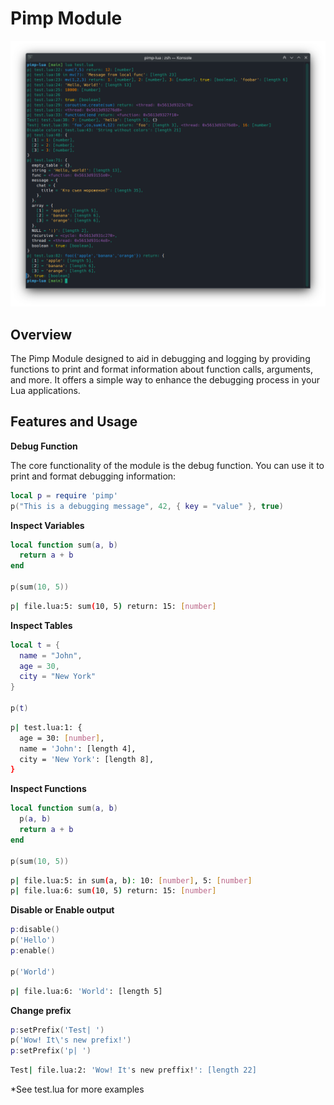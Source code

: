 # Pimp Module
![Screenshot](https://github.com/uriid1/scrfmp/blob/main/pimp/pimp.png)

## Overview
The Pimp Module designed to aid in debugging and logging by providing functions to print and format information about function calls, arguments, and more. It offers a simple way to enhance the debugging process in your Lua applications.

## Features and Usage
**Debug Function**

The core functionality of the module is the debug function. You can use it to print and format debugging information:

```lua
local p = require 'pimp'
p("This is a debugging message", 42, { key = "value" }, true)
```

**Inspect Variables**
```lua
local function sum(a, b)
  return a + b
end

p(sum(10, 5))
```
```bash
p| file.lua:5: sum(10, 5) return: 15: [number]
```

**Inspect Tables**
```lua
local t = {
  name = "John",
  age = 30,
  city = "New York"
}

p(t)
```
```bash
p| test.lua:1: {
  age = 30: [number],
  name = 'John': [length 4],
  city = 'New York': [length 8],
}
```

**Inspect Functions**
```lua
local function sum(a, b)
  p(a, b)
  return a + b
end

p(sum(10, 5))
```
```bash
p| file.lua:5: in sum(a, b): 10: [number], 5: [number]
p| file.lua:6: sum(10, 5) return: 15: [number]
```

**Disable or Enable output**
```lua
p:disable()
p('Hello')
p:enable()

p('World')
```
```bash
p| file.lua:6: 'World': [length 5]
```

**Change prefix**
```lua
p:setPrefix('Test| ')
p('Wow! It\'s new prefix!')
p:setPrefix('p| ')
```
```bash
Test| file.lua:2: 'Wow! It's new preffix!': [length 22]
```

*See test.lua for more examples
